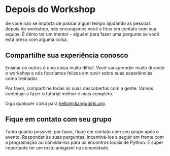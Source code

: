 # Depois do Workshop

Se você não se importa de passar algum tempo ajudando as pessoas depois do workshop, nós encorajamos você a ficar em contato com sua equipe. É ótimo ter um mentor - alguém para fazer uma pergunta se você está preso com alguma coisa.

## Compartilhe sua experiência conosco

Ensinar os outros é uma coisa muito difícil. Você vai aprender muito durante o workshop e nós ficaríamos felizes em ouvir sobre suas experiências como treinador.

Por favor, compartilhe todas as suas descobertas com a gente. Vamos continuar a fazer o tutorial melhor e mais completo.

Diga qualquer coisa para hello@djangogirls.org.


## Fique em contato com seu grupo

Tanto quanto possível, por favor, fique em contato com seu grupo após o evento. Responder às suas perguntas, incentivá-los a seguir em frente com a programação ou convidá-los para os encontros locais de Python. É super importante ter um rosto amigável na comunidade.
